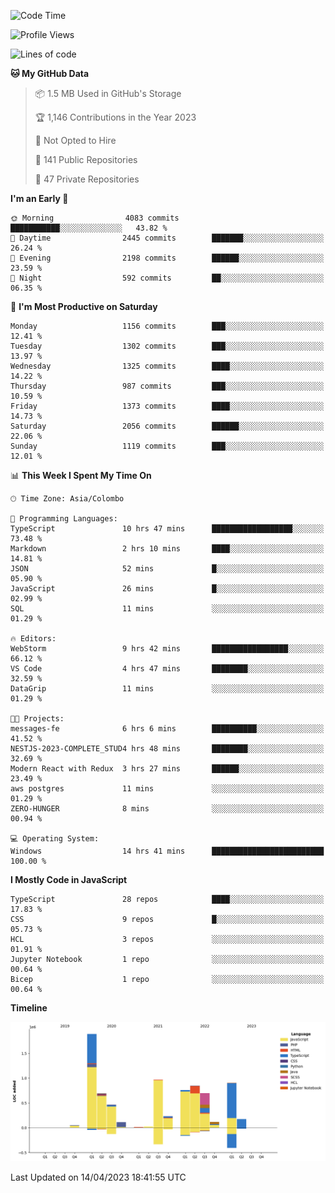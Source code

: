 
<!--START_SECTION:waka-->
![Code Time](http://img.shields.io/badge/Code%20Time-1%2C070%20hrs%2053%20mins-blue)

![Profile Views](http://img.shields.io/badge/Profile%20Views-0-blue)

![Lines of code](https://img.shields.io/badge/From%20Hello%20World%20I%27ve%20Written-7.9%20million%20lines%20of%20code-blue)

**🐱 My GitHub Data** 

> 📦 1.5 MB Used in GitHub's Storage 
 > 
> 🏆 1,146 Contributions in the Year 2023
 > 
> 🚫 Not Opted to Hire
 > 
> 📜 141 Public Repositories 
 > 
> 🔑 47 Private Repositories 
 > 
**I'm an Early 🐤** 

```text
🌞 Morning                4083 commits        ███████████░░░░░░░░░░░░░░   43.82 % 
🌆 Daytime                2445 commits        ███████░░░░░░░░░░░░░░░░░░   26.24 % 
🌃 Evening                2198 commits        ██████░░░░░░░░░░░░░░░░░░░   23.59 % 
🌙 Night                  592 commits         ██░░░░░░░░░░░░░░░░░░░░░░░   06.35 % 
```
📅 **I'm Most Productive on Saturday** 

```text
Monday                   1156 commits        ███░░░░░░░░░░░░░░░░░░░░░░   12.41 % 
Tuesday                  1302 commits        ███░░░░░░░░░░░░░░░░░░░░░░   13.97 % 
Wednesday                1325 commits        ████░░░░░░░░░░░░░░░░░░░░░   14.22 % 
Thursday                 987 commits         ███░░░░░░░░░░░░░░░░░░░░░░   10.59 % 
Friday                   1373 commits        ████░░░░░░░░░░░░░░░░░░░░░   14.73 % 
Saturday                 2056 commits        ██████░░░░░░░░░░░░░░░░░░░   22.06 % 
Sunday                   1119 commits        ███░░░░░░░░░░░░░░░░░░░░░░   12.01 % 
```


📊 **This Week I Spent My Time On** 

```text
🕑︎ Time Zone: Asia/Colombo

💬 Programming Languages: 
TypeScript               10 hrs 47 mins      ██████████████████░░░░░░░   73.48 % 
Markdown                 2 hrs 10 mins       ████░░░░░░░░░░░░░░░░░░░░░   14.81 % 
JSON                     52 mins             █░░░░░░░░░░░░░░░░░░░░░░░░   05.90 % 
JavaScript               26 mins             █░░░░░░░░░░░░░░░░░░░░░░░░   02.99 % 
SQL                      11 mins             ░░░░░░░░░░░░░░░░░░░░░░░░░   01.29 % 

🔥 Editors: 
WebStorm                 9 hrs 42 mins       █████████████████░░░░░░░░   66.12 % 
VS Code                  4 hrs 47 mins       ████████░░░░░░░░░░░░░░░░░   32.59 % 
DataGrip                 11 mins             ░░░░░░░░░░░░░░░░░░░░░░░░░   01.29 % 

🐱‍💻 Projects: 
messages-fe              6 hrs 6 mins        ██████████░░░░░░░░░░░░░░░   41.52 % 
NESTJS-2023-COMPLETE_STUD4 hrs 48 mins       ████████░░░░░░░░░░░░░░░░░   32.69 % 
Modern React with Redux  3 hrs 27 mins       ██████░░░░░░░░░░░░░░░░░░░   23.49 % 
aws postgres             11 mins             ░░░░░░░░░░░░░░░░░░░░░░░░░   01.29 % 
ZERO-HUNGER              8 mins              ░░░░░░░░░░░░░░░░░░░░░░░░░   00.94 % 

💻 Operating System: 
Windows                  14 hrs 41 mins      █████████████████████████   100.00 % 
```

**I Mostly Code in JavaScript** 

```text
TypeScript               28 repos            ████░░░░░░░░░░░░░░░░░░░░░   17.83 % 
CSS                      9 repos             █░░░░░░░░░░░░░░░░░░░░░░░░   05.73 % 
HCL                      3 repos             ░░░░░░░░░░░░░░░░░░░░░░░░░   01.91 % 
Jupyter Notebook         1 repo              ░░░░░░░░░░░░░░░░░░░░░░░░░   00.64 % 
Bicep                    1 repo              ░░░░░░░░░░░░░░░░░░░░░░░░░   00.64 % 
```



**Timeline**

![Lines of Code chart](https://raw.githubusercontent.com/ccweerasinghe1994/ccweerasinghe1994/master/assets/bar_graph.png)


 Last Updated on 14/04/2023 18:41:55 UTC
<!--END_SECTION:waka-->

